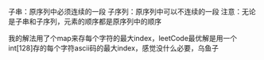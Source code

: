 子串：原序列中必须连续的一段
子序列：原序列中可以不连续的一段
注意：无论是子串和子序列，元素的顺序都是原序列中的顺序

我的解法用了个map来存每个字符的最大index，leetCode最优解是用一个int[128]存的每个字符ascii码的最大index，感觉没什么必要，乌鱼子
